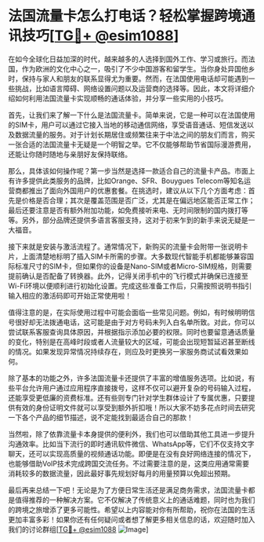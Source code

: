 # 法国流量卡怎么打电话？轻松掌握跨境通讯技巧[[TG💪+ @esim1088](https://t.me/s/esim1088)]

在如今全球化日益加深的时代，越来越多的人选择到国外工作、学习或旅行。而法国，作为欧洲的文化中心之一，吸引了不少中国游客和留学生。当你身处异国他乡时，保持与家人和朋友的联系显得尤为重要。然而，在法国使用电话却可能遇到一些挑战，比如语言障碍、网络设置问题以及运营商的选择等。因此，本文将详细介绍如何利用法国流量卡实现顺畅的通话体验，并分享一些实用的小技巧。

首先，让我们来了解一下什么是法国流量卡。简单来说，它是一种可以在法国使用的SIM卡，用户可以通过它接入当地的移动通信网络，享受语音通话、短信发送以及数据流量的服务。对于计划长期居住或频繁往来于中法之间的朋友们而言，购买一张合适的法国流量卡无疑是一个明智之举。它不仅能够帮助节省国际漫游费用，还能让你随时随地与亲朋好友保持联络。

那么，具体该如何操作呢？第一步当然是选择一款适合自己的流量卡产品。市面上有许多提供此类服务的品牌，比如Orange、SFR、Bouygues Telecom等知名运营商都推出了面向外国用户的优惠套餐。在挑选时，建议从以下几个方面考虑：首先是价格是否合理；其次是覆盖范围是否广泛，尤其是在偏远地区能否正常工作；最后还要注意是否有额外附加功能，如免费接听来电、无时间限制的国内拨打等等。另外，部分品牌还提供多语言客服支持，这对于初来乍到的新手来说无疑是一大福音。

接下来就是安装与激活流程了。通常情况下，新购买的流量卡会附带一张说明卡片，上面清楚地标明了插入SIM卡所需的步骤。大多数现代智能手机都能够兼容国际标准尺寸的SIM卡，但如果你的设备是Nano-SIM或者Micro-SIM规格，则需要提前确认是否配备了转换器。此外，记得关闭手机中的飞行模式并确保已连接至Wi-Fi环境以便顺利进行初始化设置。完成这些准备工作后，只需按照说明书指引输入相应的激活码即可开始正常使用啦！

值得注意的是，在实际使用过程中可能会面临一些常见问题。例如，有时候明明信号很好却无法拨通电话，这可能是由于对方号码未列入白名单所致。对此，你可以尝试联系客服查询具体原因，并根据指示添加必要的权限。同时也要留意通话质量的变化，特别是在高峰时段或者人流量较大的区域，可能会出现短暂延迟甚至断线的情况。如果发现异常情况持续存在，则应及时更换另一家服务商试试看效果如何。

除了基本的功能之外，许多法国流量卡还提供了丰富的增值服务选项。比如说，有些平台允许用户通过应用程序直接拨号，这样不仅可以避开复杂的号码输入过程，还能享受更低廉的资费标准。还有些则专门针对学生群体设计了专属优惠，只要提供有效的身份证明文件就可以享受到额外折扣哦！所以大家不妨多花点时间去研究一下各个产品的细节描述，说不定能找到最适合自己的那款！

当然啦，除了依靠流量卡本身提供的便利外，我们也可以借助其他工具进一步提升沟通效率。比如当下流行的即时通讯软件微信、WhatsApp等，它们不仅支持文字聊天，还可以实现高质量的视频通话功能。即便是在没有良好网络连接的情况下，也能够借助VoIP技术完成跨国交流任务。不过需要注意的是，这类应用通常需要消耗较多的数据流量，因此最好事先规划好每月的用量预算以免超出预期。

最后再来总结一下吧！无论是为了方便日常生活还是满足商务需求，法国流量卡都是值得推荐的一种解决方案。它不仅解决了传统意义上的通话难题，同时也为我们的跨境之旅增添了更多可能性。希望以上内容能对你有所帮助，祝你在法国的生活更加丰富多彩！如果你还有任何疑问或者想了解更多相关信息的话，欢迎随时加入我们的讨论群组[[TG💪+ @esim1088](https://t.me/s/esim1088) ![Image](https://i.postimg.cc/4NQfJmqS/Snipaste-2025-05-13-00-14-12.png)]